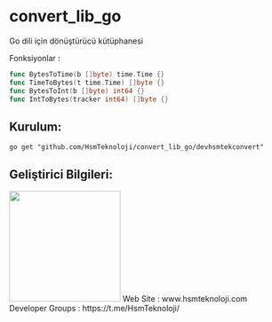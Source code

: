# convert_lib_go

Go dili için dönüştürücü kütüphanesi

Fonksiyonlar :

```go
func BytesToTime(b []byte) time.Time {}
func TimeToBytes(t time.Time) []byte {}
func BytesToInt(b []byte) int64 {}
func IntToBytes(tracker int64) []byte {}
```

## Kurulum:

```shell
go get "github.com/HsmTeknoloji/convert_lib_go/devhsmtekconvert"
```

## Geliştirici Bilgileri:
<img src="https://github.com/HsmTeknoloji/companyfiles/blob/master/hsmtek-logo.png?raw=true" width="200"/>
Web Site        : www.hsmteknoloji.com <br />
Developer Groups : https://t.me/HsmTeknoloji/ <br />
